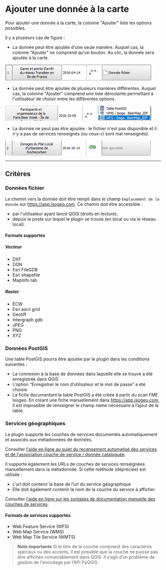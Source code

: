 # Ajouter une donnée à la carte

Pour ajouter une donnée à la carte, la colonne "Ajouter" liste les options possibles.

Il y a plusieurs cas de figure :

- La donnée peut être ajoutée d'une seule manière. Auquel cas, la colonne "Ajouter" ne comprend qu'un bouton. Au clic, la donnée sera ajoutée à la carte.

![](https://raw.githubusercontent.com/isogeo/isogeo-plugin-qgis/master/img/search_results_addOk_one_fr.png "Donnée ajoutable d'une seule manière")

- La donnée peut être ajoutée de plusieurs manières différentes. Auquel cas, la colonne "Ajouter" comprend une liste déroulante permettant à l'utilisateur de choisir entre les différentes options.

![](https://raw.githubusercontent.com/isogeo/isogeo-plugin-qgis/master/img/search_results_add_OK_multi_fr.png "Donnée ajoutable de plusieurs manières")

- La donnée ne peut pas être ajoutée : le fichier n'est pas disponible et il n'y a pas de services renseignés (ou ceux-ci sont mal renseignés).

![](https://raw.githubusercontent.com/isogeo/isogeo-plugin-qgis/master/img/search_results_addNot_fr.png "Donnée non ajoutable - Critères non remplis")
___

## Critères

### Données fichier

Le chemin vers la donnée doit être rempli dans le champ `Emplacement de la donnée` sur https://app.isogeo.com. Ce chemin doit être accessible :

* par l'utilisateur ayant lancé QGIS (droits en lecture);
* depuis le poste sur lequel le plugin se trouve (en local ou via le réseau local).

#### Formats supportés

##### Vecteur

- DXF
- DGN
- Esri FileGDB
- Esri shapefile
- MapInfo tab

##### Raster

- ECW
- Esri ascii grid
- Geotiff
- Intergraph gdb
- JPEG
- PNG
- XYZ

### Données PostGIS

Une table PostGIS pourra être ajoutée par le plugin dans les conditions suivantes : 

- La connexion à la base de données dans laquelle elle se trouve a été enregistrée dans QGIS
- L’option “Enregistrer le nom d’utilisateur et le mot de passe” a été choisie
- La fiche documentant la table PostGIS a été créée à partir du scan FME Isogeo. En créant une fiche manuellement dans https://app.isogeo.com, il est impossible de renseigner le champ *name* nécessaire à l’ajout de la table.

### Services géographiques

Le plugin supporte les couches de services documentés automatiquement et associés aux métadonnées de données.  

Consulter [l'aide en ligne au sujet du recensement automatisé des services et de l'association couche de service / donnée cataloguée](http://help.isogeo.com/fr/features/inventory/md_services/srv_intro.html).

Il supporte également les URLs de couches de services renseignées manuellement dans la métadonnée. Si cette méthode (dépréciée) est utilisée :
- L’url doit contenir la base de l’url du service géographique
- Elle doit également contenir le nom de la couche du service à afficher.

Consulter [l'aide en ligne sur les syntaxes de documentation manuelle des couches de services](http://help.isogeo.com/fr/features/publish/webservices.html).

#### Formats de services supportés

- Web Feature Service (WFS)
- Web Map Service (WMS)
- Web Map Tile Service (WMTS)

> **Note importante**
> Si le titre de la couche comprend des caractères spéciaux ou des accents, il est possible que la couche ne puisse pas être affichée convenablement dans QGIS. Il s’agit d’un problème de gestion de l'encodage par l’API PyQGIS.
